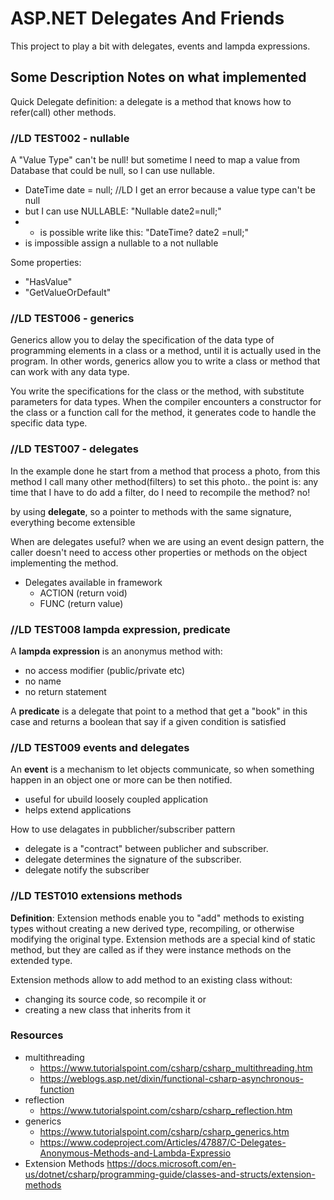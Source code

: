 # ASP.NET Delegates And Friends

This project to play a bit with delegates, events and lampda expressions.

## Some Description Notes on what implemented

Quick Delegate definition:
a delegate is a method that knows how to refer(call) other methods.

### //LD TEST002 - nullable

A "Value Type" can't be null! but sometime I need to map a value from Database that could be null, so I can use nullable.
 - DateTime date = null; //LD I get an error because a value type can't be null
 - but I can use NULLABLE: "Nullable<DateTime> date2=null;"
 - - is possible write like this: "DateTime? date2 =null;" 
 - is impossible assign a nullable to a not nullable

Some properties:
 - "HasValue"
 - "GetValueOrDefault"

### //LD TEST006 - generics
Generics allow you to delay the specification of the data type of programming elements in a class or a method, until it is actually used in the program. In other words, generics allow you to write a class or method that can work with any data type.

You write the specifications for the class or the method, with substitute parameters for data types. When the compiler encounters a constructor for the class or a function call for the method, it generates code to handle the specific data type.

### //LD TEST007 - delegates
In the example done he start from a method that process a photo, from this method I call many other method(filters) to set this photo.. the point is: any time that I have to do add a filter, do I need to recompile the method? no!

by using **delegate**, so a pointer to methods with the same signature, everything become extensible

When are delegates useful?
when we are using an event design pattern, the caller doesn't need to access other properties or methods on the object implementing the method.

- Delegates available in framework
  - ACTION (return void)
  - FUNC (return value)

### //LD TEST008 lampda expression, predicate

A **lampda expression** is an anonymus method with:
- no access modifier (public/private etc)
- no name
- no return statement

A **predicate** is a delegate that point to a method that get a "book" in this case and returns a boolean that say if a given condition is satisfied

### //LD TEST009 events and delegates

An **event** is a mechanism to let objects communicate, so when something happen in an object one or more can be then notified. 
 - useful for ubuild loosely coupled application
 - helps extend applications

How to use delagates in pubblicher/subscriber pattern
 - delegate is a "contract" between publicher and subscriber.
 - delegate determines the signature of the subscriber.
 - delegate notify the subscriber

### //LD TEST010 extensions methods

**Definition**: Extension methods enable you to "add" methods to existing types without creating a new derived type, recompiling, or otherwise modifying the original type. Extension methods are a special kind of static method, but they are called as if they were instance methods on the extended type. 

Extension methods allow to add method to an existing class without:
- changing its source code, so recompile it 
or
- creating a new class that inherits from it


### Resources
- multithreading
  - https://www.tutorialspoint.com/csharp/csharp_multithreading.htm
  - https://weblogs.asp.net/dixin/functional-csharp-asynchronous-function
- reflection
  - https://www.tutorialspoint.com/csharp/csharp_reflection.htm
- generics
  - https://www.tutorialspoint.com/csharp/csharp_generics.htm
  - https://www.codeproject.com/Articles/47887/C-Delegates-Anonymous-Methods-and-Lambda-Expressio
- Extension Methods
  https://docs.microsoft.com/en-us/dotnet/csharp/programming-guide/classes-and-structs/extension-methods